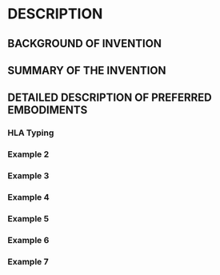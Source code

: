 # DESCRIPTION

## BACKGROUND OF INVENTION

## SUMMARY OF THE INVENTION

## DETAILED DESCRIPTION OF PREFERRED EMBODIMENTS

### HLA Typing

### Example 2

### Example 3

### Example 4

### Example 5

### Example 6

### Example 7

